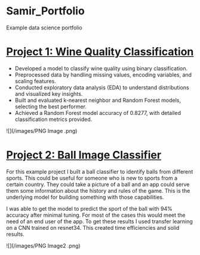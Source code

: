 # Samir_Portfolio
Example data science portfolio

# [Project 1: Wine Quality Classification](https://github.com/Samir4569/Titanic-Project) 
* Developed a model to classify wine quality using binary classification.
* Preprocessed data by handling missing values, encoding variables, and scaling features.
* Conducted exploratory data analysis (EDA) to understand distributions and visualized key insights.
* Built and evaluated k-nearest neighbor and Random Forest models, selecting the best performer.
* Achieved a Random Forest model accuracy of 0.8277, with detailed classification metrics provided.

![](/images/PNG Image .png) 


# [Project 2: Ball Image Classifier](https://github.com/PlayingNumbers/ball_image_classifier) 
For this example project I built a ball classifier to identify balls from different sports. This could be useful for someone who is new to sports from a certain country. They could take a picture of a ball and an app could serve them some information about the history and rules of the game. This is the underlying model for building something with those capabilities. 

I was able to get the model to predict the sport of the ball with 94% accuracy after minimal tuning. For most of the cases this would meet the need of an end user of the app. To get these results I used transfer learning on a CNN trained on resnet34. This created time efficiencies and solid results. 

![](/images/PNG Image2 .png)
